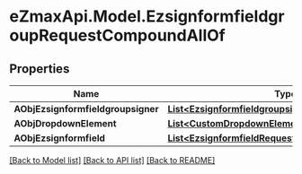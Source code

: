 
# eZmaxApi.Model.EzsignformfieldgroupRequestCompoundAllOf

## Properties

Name | Type | Description | Notes
------------ | ------------- | ------------- | -------------
**AObjEzsignformfieldgroupsigner** | [**List&lt;EzsignformfieldgroupsignerRequestCompound&gt;**](EzsignformfieldgroupsignerRequestCompound.md) |  | 
**AObjDropdownElement** | [**List&lt;CustomDropdownElementRequestCompound&gt;**](CustomDropdownElementRequestCompound.md) |  | [optional] 
**AObjEzsignformfield** | [**List&lt;EzsignformfieldRequestCompound&gt;**](EzsignformfieldRequestCompound.md) |  | 

[[Back to Model list]](../README.md#documentation-for-models)
[[Back to API list]](../README.md#documentation-for-api-endpoints)
[[Back to README]](../README.md)

